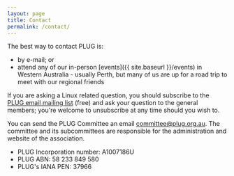 ```yaml
---
layout: page
title: Contact
permalink: /contact/
---
```

The best way to contact PLUG is:
* by e-mail; or
* attend any of our in-person [events]({{ site.baseurl }}/events) in Western Australia - usually Perth, but many of us are up for a road trip to meet with our regional friends

If you are asking a Linux related question, you should subscribe to the [PLUG email mailing list](http://lists.plug.org.au/mailman/listinfo/plug) (free) and ask your question to the general members; you're welcome to unsubscribe at any time should you wish to.

You can send the PLUG Committee an email [committee@plug.org.au](mailto:committee@plug.org.au). The committee and its subcommittees are responsible for the administration and website of the association.

*   PLUG Incorporation number: A1007186U
*   PLUG ABN: 58 233 849 580
*   PLUG's IANA PEN: 37966
